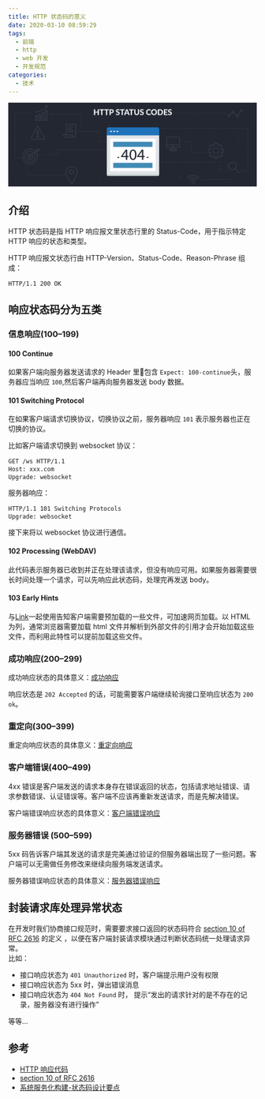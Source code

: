 ```yaml
---
title: HTTP 状态码的意义
date: 2020-03-10 08:59:29
tags:
  - 前端
  - http
  - web 开发
  - 开发规范
categories:
  - 技术
---
```


![HTTP 状态码]

## 介绍
HTTP 状态码是指 HTTP 响应报文里状态行里的 Status-Code，用于指示特定 HTTP 响应的状态和类型。

HTTP 响应报文状态行由 HTTP-Version、Status-Code、Reason-Phrase 组成：
```
HTTP/1.1 200 OK
```

## 响应状态码分为五类
### 信息响应(100–199)
#### 100 Continue
如果客户端向服务器发送请求的 Header 里包含 `Expect: 100-continue`头，服务器应当响应 `100`,然后客户端再向服务器发送 body 数据。

#### 101 Switching Protocol
在如果客户端请求切换协议，切换协议之前，服务器响应 `101` 表示服务器也正在切换的协议。

比如客户端请求切换到 websocket 协议：
```
GET /ws HTTP/1.1
Host: xxx.com
Upgrade: websocket
```
服务器响应：
```
HTTP/1.1 101 Switching Protocols
Upgrade: websocket
```
接下来将以 websocket 协议进行通信。

#### 102 Processing (WebDAV)
此代码表示服务器已收到并正在处理该请求，但没有响应可用。如果服务器需要很长时间处理一个请求，可以先响应此状态码，处理完再发送 body。

#### 103 Early Hints
与[Link]一起使用告知客户端需要预加载的一些文件，可加速网页加载。以 HTML 为列，通常浏览器需要加载 html 文件并解析到外部文件的引用才会开始加载这些文件，而利用此特性可以提前加载这些文件。

### 成功响应(200–299)
成功响应状态的具体意义：[成功响应](https://developer.mozilla.org/zh-CN/docs/Web/HTTP/Status#%E6%88%90%E5%8A%9F%E5%93%8D%E5%BA%94)

响应状态是 `202 Accepted` 的话，可能需要客户端继续轮询接口至响应状态为 `200 ok`。

### 重定向(300–399)
重定向响应状态的具体意义：[重定向响应](https://developer.mozilla.org/zh-CN/docs/Web/HTTP/Status#重定向)

### 客户端错误(400–499)
4xx 错误是客户端发送的请求本身存在错误返回的状态，包括请求地址错误、请求参数错误、认证错误等。客户端不应该再重新发送请求，而是先解决错误。

客户端错误响应状态的具体意义：[客户端错误响应](https://developer.mozilla.org/zh-CN/docs/Web/HTTP/Status#客户端响应)

### 服务器错误 (500–599)
5xx 码告诉客户端其发送的请求是完美通过验证的但服务器端出现了一些问题。客户端可以无需做任务修改来继续向服务端发送请求。

服务器错误响应状态的具体意义：[服务器错误响应](https://developer.mozilla.org/zh-CN/docs/Web/HTTP/Status#服务端响应)

## 封装请求库处理异常状态
在开发时我们协商接口规范时，需要要求接口返回的状态码符合 [section 10 of RFC 2616] 的定义 ，以便在客户端封装请求模块通过判断状态码统一处理请求异常。  
比如： 
- 接口响应状态为 `401 Unauthorized` 时，客户端提示用户没有权限
- 接口响应状态为 5xx 时，弹出错误消息
- 接口响应状态为 `404 Not Found` 时， 提示“发出的请求针对的是不存在的记录，服务器没有进行操作” 

等等...


## 参考
- [HTTP 响应代码]
- [section 10 of RFC 2616]
- [系统服务化构建-状态码设计要点]

[HTTP 状态码]:../asset/http-status-codes.jpg
[section 10 of RFC 2616]:https://tools.ietf.org/html/rfc2616#section-10
[HTTP 响应代码]:https://developer.mozilla.org/zh-CN/docs/Web/HTTP/Status
[系统服务化构建-状态码设计要点]:https://cloud.tencent.com/developer/article/1540087
[Link]:https://developer.mozilla.org/zh-CN/docs/Web/HTTP/Headers/Link